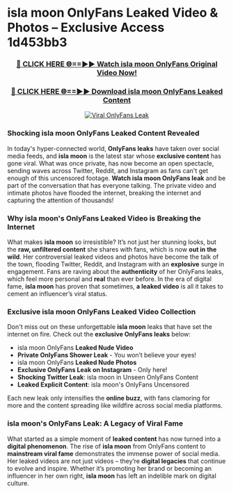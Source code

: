 # isla moon OnlyFans Leaked Video & Photos – Exclusive Access 1d453bb3

<div align="center">

### [🔴 CLICK HERE 🌐==►► Watch isla moon OnlyFans Original Video Now!](https://aff.leakpic.com/?utm_medium=9dac6e3e92780789e695eb65dc45befdb20081c8&utm_campaign=Link_for_leakpic_com_1d453bb3)

### [🔴 CLICK HERE 🌐==►► Download isla moon OnlyFans Leaked Content](https://aff.leakpic.com/?utm_medium=9dac6e3e92780789e695eb65dc45befdb20081c8&utm_campaign=Link_for_leakpic_com_1d453bb3)

[![Viral OnlyFans Leak](https://i.ibb.co.com/xMMVF88/686577567.gif)](https://aff.leakpic.com/?utm_medium=9dac6e3e92780789e695eb65dc45befdb20081c8&utm_campaign=Link_for_leakpic_com_1d453bb3)

</div>

### Shocking isla moon OnlyFans Leaked Content Revealed
In today's hyper-connected world, **OnlyFans leaks** have taken over social media feeds, and **isla moon** is the latest star whose **exclusive content** has gone viral. What was once private, has now become an open spectacle, sending waves across Twitter, Reddit, and Instagram as fans can't get enough of this uncensored footage. 
**Watch isla moon OnlyFans leak** and be part of the conversation that has everyone talking. The private video and intimate photos have flooded the internet, breaking the internet and capturing the attention of thousands!

### Why isla moon's OnlyFans Leaked Video is Breaking the Internet
What makes **isla moon** so irresistible? It’s not just her stunning looks, but the **raw, unfiltered content** she shares with fans, which is now **out in the wild**. Her controversial leaked videos and photos have become the talk of the town, flooding Twitter, Reddit, and Instagram with an **explosive** surge in engagement. 
Fans are raving about the **authenticity** of her OnlyFans leaks, which feel more personal and **real** than ever before. In the era of digital fame, **isla moon** has proven that sometimes, **a leaked video** is all it takes to cement an influencer’s viral status.

### Exclusive isla moon OnlyFans Leaked Video Collection
Don't miss out on these unforgettable **isla moon** leaks that have set the internet on fire. Check out the **exclusive OnlyFans leaks** below:

- isla moon OnlyFans **Leaked Nude Video**
- **Private OnlyFans Shower Leak** - You won’t believe your eyes!
- isla moon OnlyFans **Leaked Nude Photos**
- **Exclusive OnlyFans Leak on Instagram** - Only here!
- **Shocking Twitter Leak**: isla moon in Unseen OnlyFans Content
- **Leaked Explicit Content**: isla moon's OnlyFans Uncensored

Each new leak only intensifies the **online buzz**, with fans clamoring for more and the content spreading like wildfire across social media platforms.

### isla moon's OnlyFans Leak: A Legacy of Viral Fame
What started as a simple moment of **leaked content** has now turned into a **digital phenomenon**. The rise of **isla moon** from OnlyFans content to **mainstream viral fame** demonstrates the immense power of social media. 
Her leaked videos are not just videos – they’re **digital legacies** that continue to evolve and inspire. Whether it’s promoting her brand or becoming an influencer in her own right, **isla moon** has left an indelible mark on digital culture.
